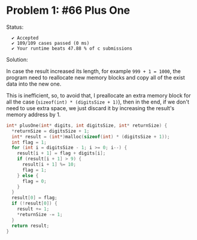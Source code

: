 # Problem 1: #66 Plus One

Status:
```
  ✔ Accepted
  ✔ 109/109 cases passed (0 ms)
  ✔ Your runtime beats 47.88 % of c submissions
```

Solution:

In case the result increased its length, for example `999 + 1 = 1000`, the program need to reallocate new memory blocks and copy all of the exist data into the new one.

This is inefficient, so, to avoid that, I preallocate an extra memory block for all the case (`sizeof(int) * (digitsSize + 1)`), then in the end, if we don't need to use extra space, we just discard it by increasing the result's memory address by 1.

```c
int* plusOne(int* digits, int digitsSize, int* returnSize) {
  *returnSize = digitsSize + 1;
  int* result = (int*)malloc(sizeof(int) * (digitsSize + 1));
  int flag = 1;
  for (int i = digitsSize - 1; i >= 0; i--) {
    result[i + 1] = flag + digits[i];
    if (result[i + 1] > 9) {
      result[i + 1] %= 10;
      flag = 1;
    } else {
      flag = 0;
    }
  }
  result[0] = flag;
  if (!result[0]) {
    result += 1;
    *returnSize -= 1;
  }
  return result;
}
```
